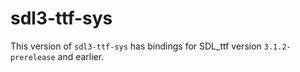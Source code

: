 # sdl3-ttf-sys

This version of `sdl3-ttf-sys` has bindings for SDL_ttf version `3.1.2-prerelease` and earlier.
